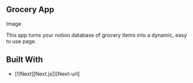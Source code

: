 ## Grocery App

Image

This app turns your notion database of grocery items into a dynamic, easy to use page.

## Built With


* [![Next][Next.js]][Next-url]
